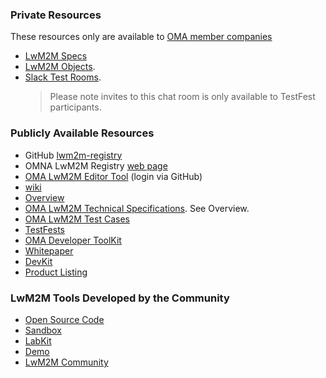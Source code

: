 ### Private Resources
These resources only are available to [OMA member companies](https://omaspecworks.org/membership/)
* [LwM2M Specs](https://github.com/OpenMobileAlliance/LwM2M)
* [LwM2M Objects](https://github.com/OpenMobileAlliance/objects-lwm2m). 
* [Slack Test Rooms](https://lwm2m.slack.com). 
  > Please note invites to this chat room is only available to TestFest participants.
  
### Publicly Available Resources
* GitHub [lwm2m-registry](https://github.com/OpenMobileAlliance/lwm2m-registry)
* OMNA LwM2M Registry [web page](http://www.openmobilealliance.org/wp/OMNA/LwM2M/LwM2MRegistry.html)
* [OMA LwM2M Editor Tool](https://devtoolkit.openmobilealliance.org/OEditor/Legal?back=OMNAVerify) (login via GitHub)
* [wiki](https://github.com/OpenMobileAlliance/OMA_LwM2M_for_Developers/wiki)
* [Overview](http://www.openmobilealliance.org/wp/Overviews/lightweightm2m_overview.html)
* [OMA LwM2M Technical Specifications](http://www.openmobilealliance.org/release/LightweightM2M/). See Overview.
* [OMA LwM2M Test Cases](http://www.openmobilealliance.org/release/LightweightM2M/ETS/)
* [TestFests](https://omaspecworks.org/events/testfests/)
* [OMA Developer ToolKit](https://github.com/OpenMobileAlliance/OMA_LwM2M_for_Developers/wiki/LwM2M-Lab-Kit)
* [Whitepaper](http://openmobilealliance.hs-sites.com/free-m2m-whitepaper-from-oma)
* [DevKit](https://github.com/OpenMobileAlliance/OMA-LWM2M-DevKit)
* [Product Listing](https://github.com/OpenMobileAlliance/OMA_LwM2M_for_Developers/wiki/Product-Listing)

### LwM2M Tools Developed by the Community 
* [Open Source Code](https://github.com/OpenMobileAlliance/OMA_LwM2M_for_Developers/wiki/LwM2M-Open-Source-Code)
* [Sandbox](http://leshan.eclipse.org/#/clients)
* [LabKit](https://github.com/OpenMobileAlliance/OMA_LwM2M_for_Developers/wiki/LwM2M-Lab-Kit)
* [Demo](https://github.com/OpenMobileAlliance/OMA_LwM2M_for_Developers/wiki/LwM2M-Demo)
* [LwM2M Community](https://github.com/OpenMobileAlliance/OMA_LwM2M_for_Developers/wiki/LwM2M-Community)  
